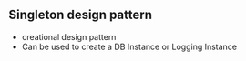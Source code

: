 ## Singleton design pattern

- creational design pattern
- Can be used to create a DB Instance or Logging Instance

